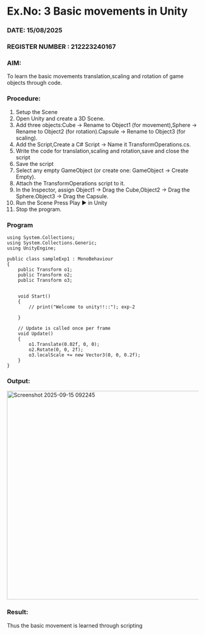 # Ex.No: 3  Basic movements in Unity 
### DATE: 15/08/2025                                                                     
### REGISTER NUMBER : 212223240167
### AIM: 
 To learn the basic movements translation,scaling and rotation of game objects through code.
### Procedure:
1. Setup the Scene
2. Open Unity and create a 3D Scene.
3. Add three objects:Cube → Rename to Object1 (for movement),Sphere → Rename to Object2 (for rotation).Capsule → Rename to Object3 (for scaling).
4. Add the Script,Create a C# Script → Name it TransformOperations.cs.
5. Write the code for translation,scaling and rotation,save and close the script
6. Save the script
7. Select any empty GameObject (or create one: GameObject → Create Empty).
8. Attach the TransformOperations script to it.
9. In the Inspector, assign Object1 → Drag the Cube,Object2 → Drag the Sphere.Object3 → Drag the Capsule.
10. Run the Scene Press Play ▶️ in Unity
11. Stop the program.
### Program 
```
using System.Collections;
using System.Collections.Generic;
using UnityEngine;

public class sampleExp1 : MonoBehaviour
{
    public Transform o1;
    public Transform o2;
    public Transform o3;


    void Start()
    {
        // print("Welcome to unity!!::"); exp-2

    }

    // Update is called once per frame
    void Update()
    {
        o1.Translate(0.02f, 0, 0);
        o2.Rotate(0, 0, 2f);
        o3.localScale += new Vector3(0, 0, 0.2f);
    }
}

```
### Output:
<img width="1130" height="547" alt="Screenshot 2025-09-15 092245" src="https://github.com/user-attachments/assets/15223598-4520-4b5e-93e6-213097db68fe" />


### Result:
Thus the basic movement is learned through scripting


